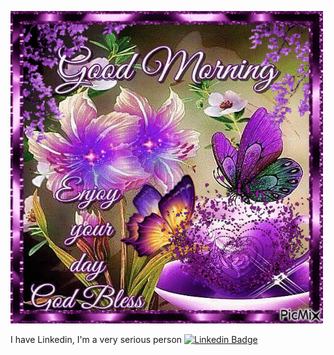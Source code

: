 ![Good Morning](mom-whatsapp-gif-pack-001.gif)


I have Linkedin, I'm a very serious person [![Linkedin Badge](https://img.shields.io/badge/-Gabriellas-blue?style=round&logo=Linkedin&logoColor=white&link=https://www.linkedin.com/in/gabriella-esteves-43512577/)](https://www.linkedin.com/in/gabriella-esteves-43512577/)
